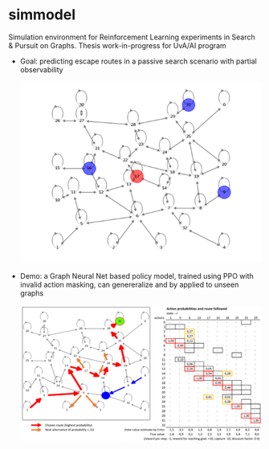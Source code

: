# simmodel
Simulation environment for Reinforcement Learning experiments in Search & Pursuit on Graphs.
Thesis work-in-progress for UvA/AI program

* Goal: predicting escape routes in a passive search scenario with partial observability</br></br>
![escape_demo](modules/sim/escape_route.gif)

* Demo: a Graph Neural Net based policy model, trained using PPO with invalid action masking, can genereralize and by applied to unseen graphs</br></br>
![ppo_demo](modules/sim/PPO_best_metro-evade-demo_right-1.png)
